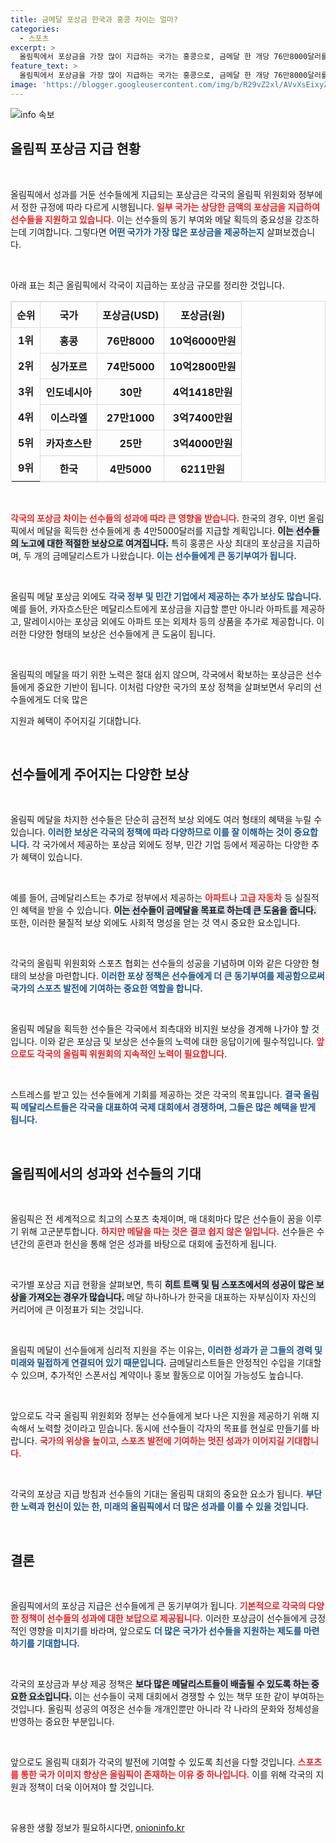 ```yaml
---
title: 금메달 포상금 한국과 홍콩 차이는 얼마?
categories:
  - 스포츠
excerpt: >
  올림픽에서 포상금을 가장 많이 지급하는 국가는 홍콩으로, 금메달 한 개당 76만8000달러를 지급합니다. 한국은 5위에 올랐지만, 포상금은 4만5000달러로 9위에 그쳤습니다. 경기 외에도 아파트와 자동차를 받는 국가들도 있어 메달리스트들의 매력이 더해지고 있습니다.
feature_text: >
  올림픽에서 포상금을 가장 많이 지급하는 국가는 홍콩으로, 금메달 한 개당 76만8000달러를 지급합니다. 한국은 5위에 올랐지만, 포상금은 4만5000달러로 9위에 그쳤습니다. 경기 외에도 아파트와 자동차를 받는 국가들도 있어 메달리스트들의 매력이 더해지고 있습니다.
image: 'https://blogger.googleusercontent.com/img/b/R29vZ2xl/AVvXsEixyZcFfHzMRdzZMjFBmAUKJYCLCGyLL1o632UiGVXcaFdKo_bkvkuCioo0uUKlGfBVcT3P84aROyZIXSBEx3Aw5nCQ3pTgDom1WDC4m8eifvWiAmWEEVb4x6G_l8C0QH225ldMjyaFvpxGEBGNO37VmDTDMHGhJPq73UglMfDca1-0aw/s1600/blogspot.png'
---
```


<p><img src="https://blogger.googleusercontent.com/img/b/R29vZ2xl/AVvXsEixyZcFfHzMRdzZMjFBmAUKJYCLCGyLL1o632UiGVXcaFdKo_bkvkuCioo0uUKlGfBVcT3P84aROyZIXSBEx3Aw5nCQ3pTgDom1WDC4m8eifvWiAmWEEVb4x6G_l8C0QH225ldMjyaFvpxGEBGNO37VmDTDMHGhJPq73UglMfDca1-0aw/s1600/blogspot.png" alt="info 속보" /></p>

<h2 data-ke-size="size26">올림픽 포상금 지급 현황</h2>

<p data-ke-size="size16">&nbsp;</p>

<p>올림픽에서 성과를 거둔 선수들에게 지급되는 포상금은 각국의 올림픽 위원회와 정부에서 정한 규정에 따라 다르게 시행됩니다. <b><span style="color: #ee2323;">일부 국가는 상당한 금액의 포상금을 지급하여 선수들을 지원하고 있습니다.</span></b> 이는 선수들의 동기 부여와 메달 획득의 중요성을 강조하는데 기여합니다. 그렇다면 <b><span style="color: #1a5490;">어떤 국가가 가장 많은 포상금을 제공하는지</span></b> 살펴보겠습니다.</p>

<p data-ke-size="size16">&nbsp;</p>

<p>아래 표는 최근 올림픽에서 각국이 지급하는 포상금 규모를 정리한 것입니다.</p>

<table style="width:100%; border:1px solid #ddd; border-collapse:collapse;">
  <tr>
    <th style="border:1px solid #ddd; padding:8px; text-align:center;">순위</th>
    <th style="border:1px solid #ddd; padding:8px; text-align:center;">국가</th>
    <th style="border:1px solid #ddd; padding:8px; text-align:center;">포상금(USD)</th>
    <th style="border:1px solid #ddd; padding:8px; text-align:center;">포상금(원)</th>
  </tr>
  <tr>
    <td style="text-align: center; height: 17px;"><b>1위</b></td>
    <td style="border:1px solid #ddd; padding:8px; text-align:center;"><b>홍콩</b></td>
    <td style="border:1px solid #ddd; padding:8px; text-align:center;"><b>76만8000</b></td>
    <td style="border:1px solid #ddd; padding:8px; text-align:center;"><b>10억6000만원</b></td>
  </tr>
  <tr>
    <td style="text-align: center; height: 17px;"><b>2위</b></td>
    <td style="border:1px solid #ddd; padding:8px; text-align:center;"><b>싱가포르</b></td>
    <td style="border:1px solid #ddd; padding:8px; text-align:center;"><b>74만5000</b></td>
    <td style="border:1px solid #ddd; padding:8px; text-align:center;"><b>10억2800만원</b></td>
  </tr>
  <tr>
    <td style="text-align: center; height: 17px;"><b>3위</b></td>
    <td style="border:1px solid #ddd; padding:8px; text-align:center;"><b>인도네시아</b></td>
    <td style="border:1px solid #ddd; padding:8px; text-align:center;"><b>30만</b></td>
    <td style="border:1px solid #ddd; padding:8px; text-align:center;"><b>4억1418만원</b></td>
  </tr>
  <tr>
    <td style="text-align: center; height: 17px;"><b>4위</b></td>
    <td style="border:1px solid #ddd; padding:8px; text-align:center;"><b>이스라엘</b></td>
    <td style="border:1px solid #ddd; padding:8px; text-align:center;"><b>27만1000</b></td>
    <td style="border:1px solid #ddd; padding:8px; text-align:center;"><b>3억7400만원</b></td>
  </tr>
  <tr>
    <td style="text-align: center; height: 17px;"><b>5위</b></td>
    <td style="border:1px solid #ddd; padding:8px; text-align:center;"><b>카자흐스탄</b></td>
    <td style="border:1px solid #ddd; padding:8px; text-align:center;"><b>25만</b></td>
    <td style="border:1px solid #ddd; padding:8px; text-align:center;"><b>3억4000만원</b></td>
  </tr>
  <tr>
    <td style="text-align: center; height: 17px;"><b>9위</b></td>
    <td style="border:1px solid #ddd; padding:8px; text-align:center;"><b>한국</b></td>
    <td style="border:1px solid #ddd; padding:8px; text-align:center;"><b>4만5000</b></td>
    <td style="border:1px solid #ddd; padding:8px; text-align:center;"><b>6211만원</b></td>
  </tr>
</table>

<p data-ke-size="size16">&nbsp;</p>

<p><b><span style="color: #ee2323;">각국의 포상금 차이는 선수들의 성과에 따라 큰 영향을 받습니다.</span></b> 한국의 경우, 이번 올림픽에서 메달을 획득한 선수들에게 총 4만5000달러를 지급할 계획입니다. <b><span style="background-color: #21538527;">이는 선수들의 노고에 대한 적절한 보상으로 여겨집니다.</span></b> 특히 홍콩은 사상 최대의 포상금을 지급하며, 두 개의 금메달리스트가 나왔습니다. <b><span style="color: #1a5490;">이는 선수들에게 큰 동기부여가 됩니다.</span></b></p>

<p data-ke-size="size16">&nbsp;</p>

<p>올림픽 메달 포상금 외에도 <b><span style="color: #1a5490;">각국 정부 및 민간 기업에서 제공하는 추가 보상도 많습니다.</span></b> 예를 들어, 카자흐스탄은 메달리스트에게 포상금을 지급할 뿐만 아니라 아파트를 제공하고, 말레이시아는 포상금 외에도 아파트 또는 외제차 등의 상품을 추가로 제공합니다. 이러한 다양한 형태의 보상은 선수들에게 큰 도움이 됩니다.</p>

<p data-ke-size="size16">&nbsp;</p>

<p>올림픽의 메달을 따기 위한 노력은 절대 쉽지 않으며, 각국에서 확보하는 포상금은 선수들에게 중요한 기반이 됩니다. 이처럼 다양한 국가의 포상 정책을 살펴보면서 우리의 선수들에게도 더욱 많은 </p>

<p>지원과 혜택이 주어지길 기대합니다. </p>

<p data-ke-size="size16">&nbsp;</p> 

<h2 data-ke-size="size26">선수들에게 주어지는 다양한 보상</h2>

<p data-ke-size="size16">&nbsp;</p> 

<p>올림픽 메달을 차지한 선수들은 단순히 금전적 보상 외에도 여러 형태의 혜택을 누릴 수 있습니다. <b><span style="color: #1a5490;">이러한 보상은 각국의 정책에 따라 다양하므로 이를 잘 이해하는 것이 중요합니다.</span></b> 각 국가에서 제공하는 포상금 외에도 정부, 민간 기업 등에서 제공하는 다양한 추가 혜택이 있습니다.</p>

<p data-ke-size="size16">&nbsp;</p> 

<p>예를 들어, 금메달리스트는 추가로 정부에서 제공하는 <b><span style="color: #ee2323;">아파트</span></b>나 <b><span style="color: #ee2323;">고급 자동차</span></b> 등 실질적인 혜택을 받을 수 있습니다. <b><span style="background-color: #21538527;">이는 선수들이 금메달을 목표로 하는데 큰 도움을 줍니다.</span></b> 또한, 이러한 물질적 보상 외에도 사회적 명성을 얻는 것 역시 중요한 요소입니다. </p>

<p data-ke-size="size16">&nbsp;</p> 

<p>각국의 올림픽 위원회와 스포츠 협회는 선수들의 성공을 기념하며 이와 같은 다양한 형태의 보상을 마련합니다. <b><span style="color: #1a5490;">이러한 포상 정책은 선수들에게 더 큰 동기부여를 제공함으로써 국가의 스포츠 발전에 기여하는 중요한 역할을 합니다.</span></b> </p>

<p data-ke-size="size16">&nbsp;</p>

<p>올림픽 메달을 획득한 선수들은 각국에서 죄측대와 비지원 보상을 경계해 나가야 할 것입니다. 이와 같은 포상금 및 보상은 선수들의 노력에 대한 응답이기에 필수적입니다. <b><span style="color: #ee2323;">앞으로도 각국의 올림픽 위원회의 지속적인 노력이 필요합니다.</span></b> </p>

<p data-ke-size="size16">&nbsp;</p> 

<p>스트레스를 받고 있는 선수들에게 기회를 제공하는 것은 각국의 목표입니다. <b><span style="color: #1a5490;">결국 올림픽 메달리스트들은 각국을 대표하여 국제 대회에서 경쟁하며, 그들은 많은 혜택을 받게 됩니다.</span></b></p>

<p data-ke-size="size16">&nbsp;</p>

<h2 data-ke-size="size26">올림픽에서의 성과와 선수들의 기대</h2>

<p data-ke-size="size16">&nbsp;</p> 

<p>올림픽은 전 세계적으로 최고의 스포츠 축제이며, 매 대회마다 많은 선수들이 꿈을 이루기 위해 고군분투합니다. <b><span style="color: #ee2323;">하지만 메달을 따는 것은 결코 쉽지 않은 일입니다.</span></b> 선수들은 수년간의 훈련과 헌신을 통해 얻은 성과를 바탕으로 대회에 출전하게 됩니다. </p>

<p data-ke-size="size16">&nbsp;</p> 

<p>국가별 포상금 지급 현황을 살펴보면, 특히 <b><span style="background-color: #21538527;">히트 트랙 및 팀 스포츠에서의 성공이 많은 보상을 가져오는 경우가 많습니다.</span></b> 메달 하나하나가 한국을 대표하는 자부심이자 자신의 커리어에 큰 이정표가 되는 것입니다. </p>

<p data-ke-size="size16">&nbsp;</p> 

<p>올림픽 메달이 선수들에게 심리적 지원을 주는 이유는, <b><span style="color: #1a5490;">이러한 성과가 곧 그들의 경력 및 미래와 밀접하게 연결되어 있기 때문입니다.</span></b> 금메달리스트들은 안정적인 수입을 기대할 수 있으며, 추가적인 스폰서십 계약이나 홍보 활동으로 이어질 가능성도 높습니다. </p>

<p data-ke-size="size16">&nbsp;</p> 

<p>앞으로도 각국 올림픽 위원회와 정부는 선수들에게 보다 나은 지원을 제공하기 위해 지속해서 노력할 것이라고 믿습니다. 동시에 선수들이 각자의 목표를 현실로 만들기를 바랍니다. <b><span style="color: #ee2323;">국가의 위상을 높이고, 스포츠 발전에 기여하는 멋진 성과가 이어지길 기대합니다.</span></b></p>

<p data-ke-size="size16">&nbsp;</p> 

<p>각국의 포상금 지급 방침과 선수들의 기대는 올림픽 대회의 중요한 요소가 됩니다. <b><span style="color: #1a5490;">부단한 노력과 헌신이 있는 한, 미래의 올림픽에서 더 많은 성과를 이룰 수 있을 것입니다.</span></b> </p>

<p data-ke-size="size16">&nbsp;</p> 

<h2 data-ke-size="size26">결론</h2>

<p data-ke-size="size16">&nbsp;</p> 

<p>올림픽에서의 포상금 지급은 선수들에게 큰 동기부여가 됩니다. <b><span style="color: #ee2323;">기본적으로 각국의 다양한 정책이 선수들의 성과에 대한 보답으로 제공됩니다.</span></b> 이러한 포상금이 선수들에게 긍정적인 영향을 미치기를 바라며, 앞으로도 <b><span style="color: #1a5490;">더 많은 국가가 선수들을 지원하는 제도를 마련하기를 기대합니다.</span></b> </p>

<p data-ke-size="size16">&nbsp;</p> 

<p>각국의 포상금과 부상 제공 정책은 <b><span style="background-color: #21538527;">보다 많은 메달리스트들이 배출될 수 있도록 하는 중요한 요소입니다.</span></b> 이는 선수들이 국제 대회에서 경쟁할 수 있는 책무 또한 같이 부여하는 것입니다. 올림픽 성공의 여정은 선수들 개개인뿐만 아니라 각 나라의 문화와 정체성을 반영하는 중요한 부분입니다. </p>

<p data-ke-size="size16">&nbsp;</p> 

<p>앞으로도 올림픽 대회가 각국의 발전에 기여할 수 있도록 최선을 다할 것입니다. <b><span style="color: #ee2323;">스포츠를 통한 국가 이미지 향상은 올림픽이 존재하는 이유 중 하나입니다.</span></b> 이를 위해 각국의 지원과 정책이 더욱 이어져야 할 것입니다. </p>

<p data-ke-size="size16">&nbsp;</p>
유용한 생활 정보가 필요하시다면, <a href="https://onioninfo.kr" rel="dofollow">onioninfo.kr</a>


